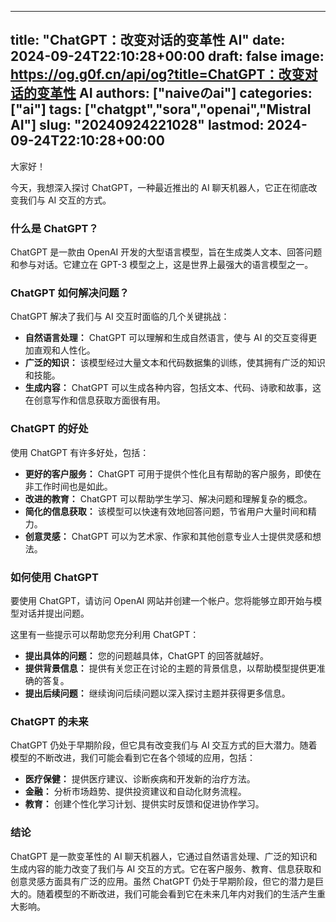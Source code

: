 
---
title: "ChatGPT：改变对话的变革性 AI"
date: 2024-09-24T22:10:28+00:00
draft: false
image: https://og.g0f.cn/api/og?title=ChatGPT：改变对话的变革性 AI
authors: ["naiveのai"]
categories: ["ai"]
tags: ["chatgpt","sora","openai","Mistral AI"]
slug: "20240924221028"
lastmod: 2024-09-24T22:10:28+00:00
---
大家好！

今天，我想深入探讨 ChatGPT，一种最近推出的 AI 聊天机器人，它正在彻底改变我们与 AI 交互的方式。

### 什么是 ChatGPT？

ChatGPT 是一款由 OpenAI 开发的大型语言模型，旨在生成类人文本、回答问题和参与对话。它建立在 GPT-3 模型之上，这是世界上最强大的语言模型之一。

### ChatGPT 如何解决问题？

ChatGPT 解决了我们与 AI 交互时面临的几个关键挑战：

* **自然语言处理：** ChatGPT 可以理解和生成自然语言，使与 AI 的交互变得更加直观和人性化。
* **广泛的知识：** 该模型经过大量文本和代码数据集的训练，使其拥有广泛的知识和技能。
* **生成内容：** ChatGPT 可以生成各种内容，包括文本、代码、诗歌和故事，这在创意写作和信息获取方面很有用。

### ChatGPT 的好处

使用 ChatGPT 有许多好处，包括：

* **更好的客户服务：** ChatGPT 可用于提供个性化且有帮助的客户服务，即使在非工作时间也是如此。
* **改进的教育：** ChatGPT 可以帮助学生学习、解决问题和理解复杂的概念。
* **简化的信息获取：** 该模型可以快速有效地回答问题，节省用户大量时间和精力。
* **创意灵感：** ChatGPT 可以为艺术家、作家和其他创意专业人士提供灵感和想法。

### 如何使用 ChatGPT

要使用 ChatGPT，请访问 OpenAI 网站并创建一个帐户。您将能够立即开始与模型对话并提出问题。

这里有一些提示可以帮助您充分利用 ChatGPT：

* **提出具体的问题：** 您的问题越具体，ChatGPT 的回答就越好。
* **提供背景信息：** 提供有关您正在讨论的主题的背景信息，以帮助模型提供更准确的答复。
* **提出后续问题：** 继续询问后续问题以深入探讨主题并获得更多信息。

### ChatGPT 的未来

ChatGPT 仍处于早期阶段，但它具有改变我们与 AI 交互方式的巨大潜力。随着模型的不断改进，我们可能会看到它在各个领域的应用，包括：

* **医疗保健：** 提供医疗建议、诊断疾病和开发新的治疗方法。
* **金融：** 分析市场趋势、提供投资建议和自动化财务流程。
* **教育：** 创建个性化学习计划、提供实时反馈和促进协作学习。

### 结论

ChatGPT 是一款变革性的 AI 聊天机器人，它通过自然语言处理、广泛的知识和生成内容的能力改变了我们与 AI 交互的方式。它在客户服务、教育、信息获取和创意灵感方面具有广泛的应用。虽然 ChatGPT 仍处于早期阶段，但它的潜力是巨大的。随着模型的不断改进，我们可能会看到它在未来几年内对我们的生活产生重大影响。